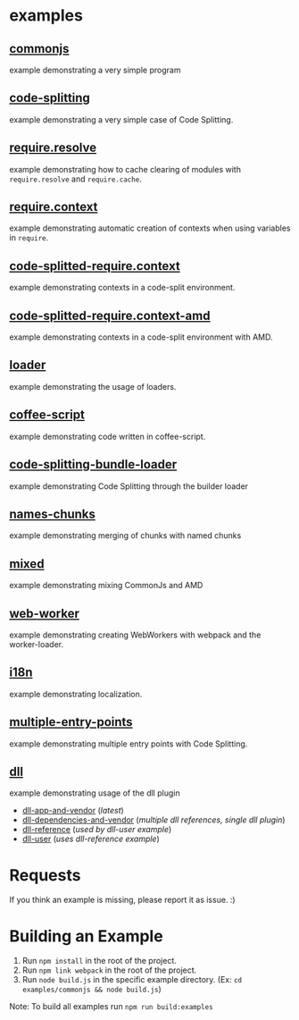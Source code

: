 # examples

## [commonjs](commonjs)

example demonstrating a very simple program

## [code-splitting](code-splitting)

example demonstrating a very simple case of Code Splitting.

## [require.resolve](require.resolve)

example demonstrating how to cache clearing of modules with `require.resolve` and `require.cache`.

## [require.context](require.context)

example demonstrating automatic creation of contexts when using variables in `require`.

## [code-splitted-require.context](code-splitted-require.context)

example demonstrating contexts in a code-split environment.

## [code-splitted-require.context-amd](code-splitted-require.context-amd)

example demonstrating contexts in a code-split environment with AMD.

## [loader](loader)

example demonstrating the usage of loaders.

## [coffee-script](coffee-script)

example demonstrating code written in coffee-script.

## [code-splitting-bundle-loader](code-splitting-bundle-loader)

example demonstrating Code Splitting through the builder loader

## [names-chunks](names-chunks)

example demonstrating merging of chunks with named chunks

## [mixed](mixed)

example demonstrating mixing CommonJs and AMD

## [web-worker](web-worker)

example demonstrating creating WebWorkers with webpack and the worker-loader.

## [i18n](i18n)

example demonstrating localization.

## [multiple-entry-points](multiple-entry-points)

example demonstrating multiple entry points with Code Splitting.

## [dll](dll-app-and-vendor)

example demonstrating usage of the dll plugin

- [dll-app-and-vendor](dll-app-and-vendor) (_latest_)
- [dll-dependencies-and-vendor](dll-app-and-vendor) (_multiple dll references, single dll plugin_)
- [dll-reference](dll) (_used by dll-user example_)
- [dll-user](dll-user) (_uses dll-reference example_)

# Requests

If you think an example is missing, please report it as issue. :)

# Building an Example

1. Run `npm install` in the root of the project.
2. Run `npm link webpack` in the root of the project.
3. Run `node build.js` in the specific example directory. (Ex: `cd examples/commonjs && node build.js`)

Note: To build all examples run `npm run build:examples`
